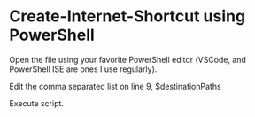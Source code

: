 # Create-Internet-Shortcut using PowerShell

Open the file using your favorite PowerShell editor (VSCode, and PowerShell ISE are ones I use regularly). 

Edit the comma separated list on line 9, $destinationPaths

Execute script. 

